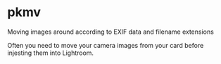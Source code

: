 # pkmv
Moving images around according to EXIF data and filename extensions

Often you need to move your camera images from your card before injesting them into Lightroom.
